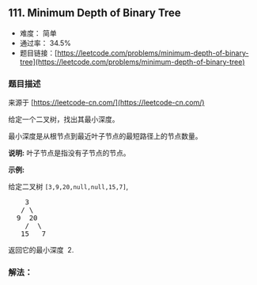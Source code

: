 ## 111. Minimum Depth of Binary Tree

- 难度： 简单
- 通过率： 34.5%
- 题目链接：[https://leetcode.com/problems/minimum-depth-of-binary-tree](https://leetcode.com/problems/minimum-depth-of-binary-tree)


### 题目描述

来源于 [https://leetcode-cn.com/](https://leetcode-cn.com/)

<p>给定一个二叉树，找出其最小深度。</p>

<p>最小深度是从根节点到最近叶子节点的最短路径上的节点数量。</p>

<p><strong>说明:</strong>&nbsp;叶子节点是指没有子节点的节点。</p>

<p><strong>示例:</strong></p>

<p>给定二叉树&nbsp;<code>[3,9,20,null,null,15,7]</code>,</p>

<pre>    3
   / \
  9  20
    /  \
   15   7</pre>

<p>返回它的最小深度 &nbsp;2.</p>


### 解法：